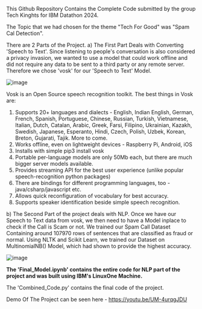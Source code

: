 
This Github Repository Contains the Complete Code submitted by the group Tech Kinghts for IBM Datathon 2024.

The Topic that we had chosen for the theme "Tech For Good" was "Spam Cal Detection". 

There are 2 Parts of the Project.
a) The First Part Deals with Converting 'Speech to Text'. 
Since listening to people's conversation is also considered a privacy invasion, we wanted to use a model that could work offline and did not require any data to be sent to a third party or any remote server. 
Therefore we chose 'vosk' for our 'Speech to Text' Model. 

![image](https://github.com/user-attachments/assets/0e348e09-9a1a-4753-bd38-52f1e4138f93)

Vosk is an Open Source speech recognition toolkit. The best things in Vosk are:

1. Supports 20+ languages and dialects - English, Indian English, German, French, Spanish, Portuguese, Chinese, Russian, Turkish, Vietnamese, Italian, Dutch, Catalan, Arabic, Greek, Farsi, Filipino, Ukrainian, Kazakh, Swedish, Japanese, Esperanto, Hindi, Czech, Polish, Uzbek, Korean, Breton, Gujarati, Tajik. More to come.
2. Works offline, even on lightweight devices - Raspberry Pi, Android, iOS
3. Installs with simple pip3 install vosk
4. Portable per-language models are only 50Mb each, but there are much bigger server models available.
5. Provides streaming API for the best user experience (unlike popular speech-recognition python packages)
6. There are bindings for different programming languages, too - java/csharp/javascript etc.
7. Allows quick reconfiguration of vocabulary for best accuracy.
8. Supports speaker identification beside simple speech recognition. 

b) The Second Part of the project deals with NLP. 
Once we have our Speech to Text data from vosk, we then need to have a Model inplace to check if the Call is Scam or not.
We trained our Spam Call Dataset Containing around 107970 rows of sentences that are classified as fraud or normal. 
Using  NLTK and Scikit Learn, we trained our Dataset on MultinomialNB() Model, which had shown to provide the highest accuracy. 

![image](https://github.com/user-attachments/assets/0756c275-0e0c-4d4d-9ba8-814f7757436d)

**The 'Final_Model.ipynb' contains the entire code for NLP part of the project and was built using IBM's LinuxOne Machine.** 

The 'Combined_Code.py' contains the final code of the project. 

Demo Of The Project can be seen here - https://youtu.be/UM-4urqgJDU 
 

